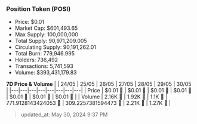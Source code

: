 
  ### Position Token (POSI)
  - Price: $0.01
  - Market Cap: $601,493.65
  - Max Supply: 100,000,000
  - Total Supply: 90,971,209.005
  - Circulating Supply: 90,191,262.01
  - Total Burn: 779,946.995
  - Holders: 736,492
  - Transactions: 5,741,593
  - Volume: $393,431,179.83

  **7D Price & Volume**
  | | 24&#x2F;05 | 25&#x2F;05 | 26&#x2F;05 | 27&#x2F;05 | 28&#x2F;05 | 29&#x2F;05 | 30&#x2F;05 |
  |---|---|---|---|---|---|---|---|
  | Price | $0.01 🔻 | $0.01 🚀 | $0.01 🔻 | $0.01 🔻 | $0.01 🔻 | $0.01 🔻 | $0.01 🔻 |
  | Volume | 2.16K 🔻 | 1.92K 🔻 | 1.1K 🔻 | 771.9128143424053 🔻 | 309.2257381594473 🔻 | 2.21K 🚀 | 1.27K 🔻 |

  > updated_at: May 30, 2024 9:37 PM
